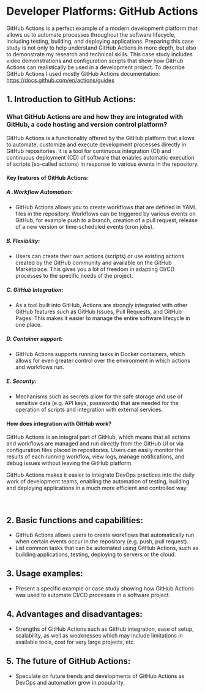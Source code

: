 # Developer Platforms: GitHub Actions

GitHub Actions is a perfect example of a modern development platform that allows us to automate processes throughout the software lifecycle, including testing, building, and deploying applications. Preparing this case study is not only to help  understand GitHub Actions in more depth, but also to demonstrate my research and technical skills. This case study includes video demonstrations and configuration scripts that show how GitHub Actions can realistically be used in a development project. To describe GitHub Actions I used mostly GitHub Actions documentation: https://docs.github.com/en/actions/guides

## 1.	Introduction to GitHub Actions:
###	What GitHub Actions are and how they are integrated with GitHub, a code hosting and version control platform?

GitHub Actions is a functionality offered by the GitHub platform that allows to automate, customize and execute development processes directly in GitHub repositories. It is a tool for continuous integration (CI) and continuous deployment (CD) of software that enables automatic execution of scripts (so-called actions) in response to various events in the repository.

#### Key features of GitHub Actions:
##### A .Workflow Automation: 
- GitHub Actions allows you to create workflows that are defined in YAML files in the repository. Workflows can be triggered by various events on GitHub, for example push to a branch, creation of a pull request, release of a new version or time-scheduled events (cron jobs).

##### B. Flexibility: 
- Users can create their own actions (scripts) or use existing actions created by the GitHub community and available on the GitHub Marketplace. This gives you a lot of freedom in adapting CI/CD processes to the specific needs of the project.

##### C. GitHub Integration: 
- As a tool built into GitHub, Actions are strongly integrated with other GitHub features such as GitHub Issues, Pull Requests, and GitHub Pages. This makes it easier to manage the entire software lifecycle in one place.

##### D. Container support: 
- GitHub Actions supports running tasks in Docker containers, which allows for even greater control over the environment in which actions and workflows run.

##### E. Security: 
- Mechanisms such as secrets allow for the safe storage and use of sensitive data (e.g. API keys, passwords) that are needed for the operation of scripts and integration with external services.

#### How does integration with GitHub work?
GitHub Actions is an integral part of GitHub, which means that all actions and workflows are managed and run directly from the GitHub UI or via configuration files placed in repositories. Users can easily monitor the results of each running workflow, view logs, manage notifications, and debug issues without leaving the GitHub platform.

GitHub Actions makes it easier to integrate DevOps practices into the daily work of development teams, enabling the automation of testing, building and deploying applications in a much more efficient and controlled way.
<br>
<br>
<br>

## 2.	Basic functions and capabilities:
-	GitHub Actions allows users to create workflows that automatically run when certain events occur in the repository (e.g. push, pull request).
-	List common tasks that can be automated using GitHub Actions, such as building applications, testing, deploying to servers or the cloud.

## 3.	Usage examples:
-	Present a specific example or case study showing how GitHub Actions was used to automate CI/CD processes in a software project.

## 4.	Advantages and disadvantages:
-	Strengths of GitHub Actions such as GitHub integration, ease of setup, scalability, as well as weaknesses which may include limitations in available tools, cost for very large projects, etc.

## 5.	The future of GitHub Actions:
-	Speculate on future trends and developments of GitHub Actions as DevOps and automation grow in popularity.

